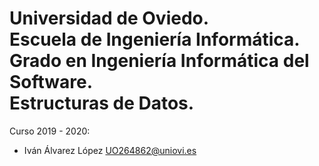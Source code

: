 # Universidad de Oviedo.<br/>Escuela de Ingeniería Informática.<br/>Grado en Ingeniería Informática del Software.<br/>Estructuras de Datos.

Curso 2019 - 2020:

- Iván Álvarez López UO264862@uniovi.es